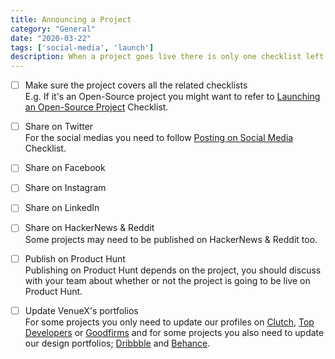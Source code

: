```yaml
---
title: Announcing a Project
category: "General"
date: "2020-03-22"
tags: ['social-media', 'launch']
description: When a project goes live there is only one checklist left, announcing checklist! 📣 One last checklist before announcing a project.  
---
```


- [ ] Make sure the project covers all the related checklists  
E.g. If it's an Open-Source project you might want to refer to [Launching an Open-Source Project](/checklist/launching-an-open-source-project) Checklist.

- [ ] Share on Twitter  
For the social medias you need to follow [Posting on Social Media](/checklist/posting-on-social-media) Checklist.

- [ ] Share on Facebook

- [ ] Share on Instagram  

- [ ] Share on LinkedIn

- [ ] Share on HackerNews & Reddit  
Some projects may need to be published on HackerNews & Reddit too. 

- [ ] Publish on Product Hunt  
Publishing on Product Hunt depends on the project, you should discuss with your team about whether or not the project is going to be live on Product Hunt.

- [ ] Update VenueX's portfolios  
For some projects you only need to update our profiles on [Clutch](https://clutch.co/profile/venuexio), [Top Developers](https://www.topdevelopers.co/profile/venuexio) or [Goodfirms](https://www.goodfirms.co/company/venuexio) and for some projects you also need to update our design portfolios; [Dribbble](https://dribbble.com/venuexio) and [Behance](https://behance.net/venuexio). 
